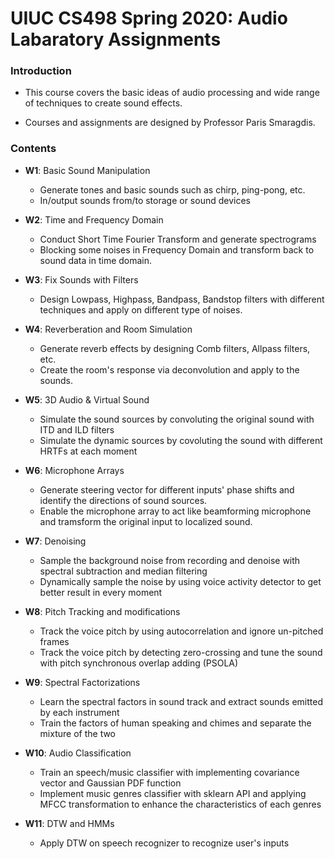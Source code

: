 # UIUC CS498 Spring 2020: Audio Labaratory Assignments

### Introduction

- This course covers the basic ideas of audio processing and wide range of techniques to create sound effects.

- Courses and assignments are designed by Professor Paris Smaragdis.

### Contents

- **W1**: Basic Sound Manipulation
    
    - Generate tones and basic sounds such as chirp, ping-pong, etc.
    - In/output sounds from/to storage or sound devices

- **W2**: Time and Frequency Domain

    - Conduct Short Time Fourier Transform and generate spectrograms
    - Blocking some noises in Frequency Domain and transform back to sound data in time domain.

- **W3**: Fix Sounds with Filters

    - Design Lowpass, Highpass, Bandpass, Bandstop filters with different techniques and apply on different type of noises.

- **W4**: Reverberation and Room Simulation

    - Generate reverb effects by designing Comb filters, Allpass filters, etc.
    - Create the room's response via deconvolution and apply to the sounds.

- **W5**: 3D Audio & Virtual Sound

    - Simulate the sound sources by convoluting the original sound with ITD and ILD filters
    - Simulate the dynamic sources by covoluting the sound with different HRTFs at each moment

- **W6**: Microphone Arrays

    - Generate steering vector for different inputs' phase shifts and identify the directions of sound sources.
    - Enable the microphone array to act like beamforming microphone and tramsform the original input to localized sound.

- **W7**: Denoising

    - Sample the background noise from recording and denoise with spectral subtraction and median filtering
    - Dynamically sample the noise by using voice activity detector to get better result in every moment

- **W8**: Pitch Tracking and modifications

    - Track the voice pitch by using autocorrelation and ignore un-pitched frames
    - Track the voice pitch by detecting zero-crossing and tune the sound with pitch synchronous overlap adding (PSOLA)

- **W9**: Spectral Factorizations

    - Learn the spectral factors in sound track and extract sounds emitted by each instrument
    - Train the factors of human speaking and chimes and separate the mixture of the two

- **W10**: Audio Classification

    - Train an speech/music classifier with implementing covariance vector and Gaussian PDF function
    - Implement music genres classifier with sklearn API and applying MFCC transformation to enhance the characteristics of each genres 

- **W11**: DTW and HMMs

    - Apply DTW on speech recognizer to recognize user's inputs

